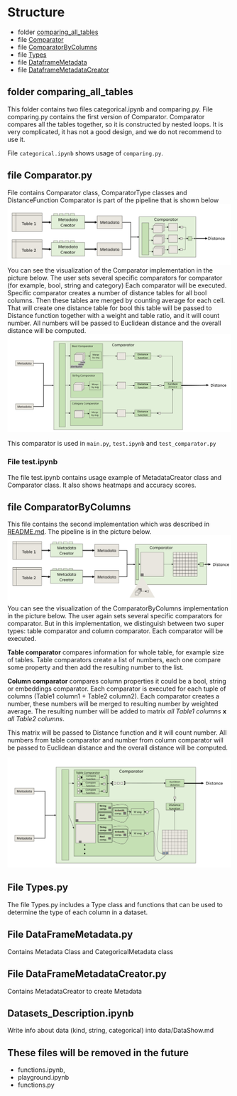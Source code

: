 # Structure
- folder [comparing_all_tables](comparing_all_tables) 
- file [Comparator](Comparator.py)
- file [ComparatorByColumns](ComparatorByColumn.py)
- file [Types](Types.py)
- file [DataframeMetadata](DataFrameMetadata.py)
- file [DataframeMetadataCreator](DataFrameMetadataCreator.py)
## folder comparing_all_tables
This folder contains two files categorical.ipynb and comparing.py.
File comparing.py contains the first version of Comparator.
Comparator compares all the tables together,
so it is constructed by nested loops.
It is very complicated, it has not a good design, and
we do not recommend to use it. 

File `categorical.ipynb` shows usage of `comparing.py`.

## file Comparator.py
File contains Comparator class, ComparatorType classes and DistanceFunction
Comparator is part of the pipeline that is shown below
![img_2.png](../images/pipeline1.png)
You can see the visualization of the Comparator implementation
in the picture below.
The user sets several specific comparators for comparator
(for example, bool, string and category)
Each comparator will be executed.
Specific comparator creates a number of distance tables for all bool columns. 
Then these tables are merged by counting average for each cell.
That will create one distance table for bool this table will be passed to
Distance function together with a weight and table ratio, and it will count number.
All numbers will be passed to Euclidean distance and the overall distance will be computed.
![img.png](../images/Comparator.png)

This comparator is used in `main.py`, `test.ipynb` and `test_comparator.py`

### File test.ipynb
The file test.ipynb contains usage example of MetadataCreator class and 
Comparator class. It also shows heatmaps and accuracy scores.


## file ComparatorByColumns
This file contains the second implementation which was described 
in [README.md](../README.md/#approach). The pipeline is in the picture below.
![img_3.png](../images/pipeline2.png)
You can see the visualization of the ComparatorByColumns implementation
in the picture below.
The user again sets several specific comparators for comparator.
But in this implementation,
we distinguish between two super types: table comparator and column comparator.
Each comparator will be executed. 

**Table comparator** compares information for whole table, for example size of tables.
Table comparators create a list of numbers, each one compare some
property and then add the resulting number to the list.

**Column comparator** compares column properties it could be a bool, string or embeddings comparator.
Each comparator is executed for each tuple of columns (Table1 column1 + Table2 column2).
Each comparator creates a number, these numbers will be merged to resulting number by weighted average.
The resulting number will be added to matrix _all Table1 columns_ **x** _all Table2 columns_.

This matrix will be passed to Distance function and it will count number.
All numbers from table comparator and number from column comparator will 
be passed to Euclidean distance and the overall distance will be computed.

![img.png](../images/ComparatorByColumn.png)

## File Types.py 
The file Types.py includes a Type class and functions
that can be used to determine the type of each column in a dataset.

## File DataFrameMetadata.py
Contains Metadata Class and CategoricalMetadata class

## File DataFrameMetadataCreator.py
Contains MetadataCreator to create Metadata
## Datasets_Description.ipynb
Write info about data (kind, string, categorical) into data/DataShow.md
## These files will be removed in the future
- functions.ipynb,
- playground.ipynb
- functions.py

